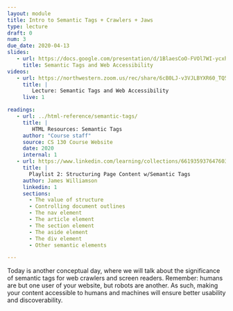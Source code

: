 ```yaml
---
layout: module
title: Intro to Semantic Tags + Crawlers + Jaws
type: lecture
draft: 0
num: 3
due_date: 2020-04-13
slides:
   - url: https://docs.google.com/presentation/d/1BlaesCoO-FVOl7WI-ycxh8OE5wmm7Q-tvSFBUq2gmhk/edit?usp=sharing
     title: Semantic Tags and Web Accessibility
videos: 
   - url: https://northwestern.zoom.us/rec/share/6cB0LJ-v3VJLBYXR60_TQ5ITI7Xpeaa82nAeqPEKzBxIXUyQJqnB7xZsNdt3-5TY
     title: |
        Lecture: Semantic Tags and Web Accessibility
     live: 1

readings:
   - url: ../html-reference/semantic-tags/
     title: |
        HTML Resources: Semantic Tags
     author: "Course staff"
     source: CS 130 Course Website
     date: 2020
     internal: 1
   - url: https://www.linkedin.com/learning/collections/6619359376476033024?u=75814418
     title: |
       Playlist 2: Structuring Page Content w/Semantic Tags 
     author: James Williamson
     linkedin: 1
     sections:
       - The value of structure
       - Controlling document outlines
       - The nav element
       - The article element
       - The section element
       - The aside element
       - The div element
       - Other semantic elements

---
```



Today is another conceptual day, where we will talk about the significance of semantic tags for web crawlers and screen readers. Remember: humans are but one user of your website, but robots are another. As such, making your content accessible to humans and machines will ensure better usability and discoverability.